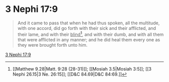 # 3 Nephi 17:9

> And it came to pass that when he had thus spoken, all the multitude, with one accord, did go forth with their sick and their afflicted, and their lame, and with their <u>blind</u>[^a], and with their dumb, and with all them that were afflicted in any manner; and he did heal them every one as they were brought forth unto him.

[3 Nephi 17:9](https://www.churchofjesuschrist.org/study/scriptures/bofm/3-ne/17?lang=eng&id=p9#p9)


[^a]: [[Matthew 9.28|Matt. 9:28 (28-31)]]; [[Mosiah 3.5|Mosiah 3:5]]; [[3 Nephi 26.15|3 Ne. 26:15]]; [[D&C 84.69|D&C 84:69.]]
